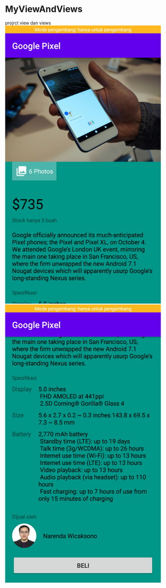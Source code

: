 # MyViewAndViews
projrct view dan views
![alt text](https://github.com/1nt4ni/MyViewAndViews/blob/master/Screenshot_2020-08-29-09-38-32-63.png)
![alt text](https://github.com/1nt4ni/MyViewAndViews/blob/master/Screenshot_2020-08-29-09-39-29-42.png)
